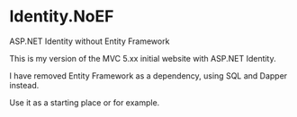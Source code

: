 # Identity.NoEF
ASP.NET Identity without Entity Framework

This is my version of the MVC 5.xx initial website with ASP.NET Identity.  

I have removed Entity Framework as a dependency, using SQL and Dapper instead.

Use it as a starting place or for example.